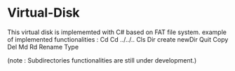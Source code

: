 # Virtual-Disk
This virtual disk is implememted with C# based on FAT file system.
example of implemented functionalities  : 
Cd
Cd ../../.. 
Cls
Dir 
create newDir
Quit 
Copy 
Del 
Md 
Rd
Rename
Type

(note : Subdirectories functionalities are still under development.)
